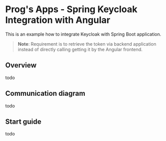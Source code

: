 # Prog's Apps - Spring Keycloak Integration with Angular

This is an example how to integrate Keycloak with Spring Boot application. 
> **Note**: Requirement is to retrieve the token via backend application instead of directly calling getting it by the Angular frontend.

## Overview
todo

## Communication diagram
todo

## Start guide
todo